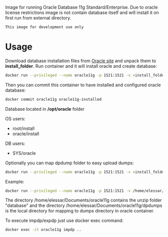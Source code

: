 Image for running Oracle Database 11g Standard/Enterprise. Due to oracle license restrictions image is not contain database itself and will install it on first run from external directory.

``This image for development use only``

# Usage
Download database installation files from [Oracle site](http://www.oracle.com/technetwork/database/in-memory/downloads/index.html) and unpack them to **install_folder**.
Run container and it will install oracle and create database:

```sh
docker run --privileged --name oracle11g -p 1521:1521 -v <install_folder>:/install jaspeen/oracle-11g
```
Then you can commit this container to have installed and configured oracle database:
```sh
docker commit oracle11g oracle11g-installed
```

Database located in **/opt/oracle** folder

OS users:
* root/install
* oracle/install

DB users:
* SYS/oracle

Optionally you can map dpdump folder to easy upload dumps:
```sh
docker run --privileged --name oracle11g -p 1521:1521 -v <install_folder>:/install -v <local_dpdump>:/opt/oracle/dpdump jaspeen/oracle-11g
```
Example:
```sh
docker run --privileged --name oracle11g -p 1521:1521 -v /home/elessar/Documents/oracle11g:/install -v /home/elessar/Documents/oracle11g/dpdumps:/opt/oracle/dpdumps jaspeen/oracle-11g
```
The directory /home/elessar/Documents/oracle11g contains the unzip folder "database" and the directory /home/elessar/Documents/oracle11g/dpdumps is the local directory for mapping to dumps directory in oracle container.

To execute impdp/expdp just use docker exec command:
```sh
docker exec -it oracle11g impdp ..
```
